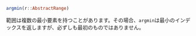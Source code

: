 ```julia
argmin(r::AbstractRange)
```

範囲は複数の最小要素を持つことがあります。その場合、`argmin`は最小のインデックスを返しますが、必ずしも最初のものではありません。
